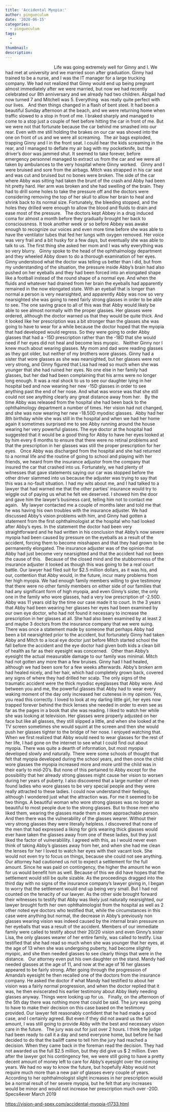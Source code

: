 ```yaml
---
title: 'Accidental Myopia:'
author: pingueculum
date: '2020-06-15'
categories:
  - pingueculum
tags:
  - 
  - 
thumbnail: 
description: 
---
```


                                      
Life was going extremely well for Ginny and I. We had met at university and we married soon after graduation. Ginny had trained to be a nurse, and I was the IT manager for a large trucking company. We had not realized that Ginny would end up being pregnant almost immediately after we were married, but now we had recently celebrated our 8th anniversary and we already had two children. Abigail had now turned 7 and Mitchell was 5. Everything  was really quite perfect with our lives.
 
And then things changed in a flash of bent steel. It had been a beautiful Sunday afternoon at the beach, and we were returning home when traffic slowed to a stop in front of me. I braked sharply and managed to come to a stop just a couple of feet before hitting the car in front of me. But we were not that fortunate because the car behind me smashed into our rear. Even with me still holding the brakes on our car was shoved into the one on front of us and we were all screaming.  The air bags exploded, trapping Ginny and I in the front seat. I could hear the kids screaming in the rear, and I managed to deflate my air bag with my pocketknife, but the driver’s door was jammed shut. It seemed to take forever, before emergency personnel managed to extract us from the car and we were all taken by ambulances to the very hospital where Ginny worked.
 
Ginny and I were bruised and sore from the airbags. Mitch was strapped in his car seat and was cut and bruised but no bones were broken. The side of the car where Abby was sitting had taken the brunt of the crash and Abby had been hit pretty hard. Her arm was broken and she had swelling of the brain. They had to drill some holes to take the pressure off and the doctors were considering removing the top of her skull to allow her brain to heal and shrink back to its normal size. Fortunately, the bleeding stopped, and the holes they drilled were enough to allow the blood and fluids to drain and ease most of the pressure.
 
The doctors kept Abbey in a drug induced coma for almost a month before they gradually brought her back to consciousness. It took another week or so before Abbey was awake enough to recognize our voices and even more time before she was able to have the ventilator tubes that fed her lungs with oxygen removed. Her voice was very frail and a bit husky for a few days, but eventually she was able to talk to us. The first thing she asked her mom and I was why everything was so very blurry.
 
Ginny spoke to the head of the ophthalmology department and they wheeled Abby down to do a thorough examination of her eyes. Ginny understood what the doctor was telling us better than I did, but from my understanding of the situation, the pressure inside Abby’s brain had also pushed on her eyeballs and they had been forced into an elongated shape like a football instead of the round shape of a normal eye. And when the fluids and whatever had drained from her brain the eyeballs had apparently remained in the now elongated state. With an eyeball that is longer than normal a person is very nearsighted, and apparently Abby was now so very nearsighted she was going to need fairly strong glasses in order to be able to see. The one saving grace to all of this was that Abby would likely be able to see almost normally with the proper glasses. Her glasses were ordered, although the doctor warned us that they would be quite thick. And it looked like her prescription was a bit stronger than the glasses she was going to have to wear for a while because the doctor hoped that the myopia that had developed would regress. So they were going to order Abby glasses that had a -15D prescription rather than the -18D that she would need if her eyes did not heal and become less myopic.
 
Neither Ginny nor I knew much about wearing glasses. My mom and dad wore reading glasses as they got older, but neither of my brothers wore glasses. Ginny had a sister that wore glasses as she was nearsighted, but her glasses were not very strong, and Ginny figured that Lisa had read so much when she was younger that she had ruined her eyes. No one else in her family had glasses, but her dad had been complaining that his arms were no longer long enough. It was a real shock to us to see our daughter lying in her hospital bed and now wearing her new -15D glasses in order to see anything past the end of her nose. And what was worse was that she still could not see anything clearly any great distance away from her.
 
By the time Abby was released from the hospital she had been back to the ophthalmology department a number of times. Her vision had not changed, and she was now wearing her new -18.50D myodisc glasses.  Abby had her 8th birthday while she was still in the hospital and when we had her home again it sometimes surprised me to see Abby running around the house wearing her very powerful glasses. The eye doctor at the hospital had suggested that it would be a good thing for Abby to have her eyes looked at by him every 6 months to ensure that there were no retinal problems and that the prescription in her glasses was still the proper prescription for her eyes.
 
Once Abby was discharged from the hospital and she had returned to a normal life and the routine of going to school and playing with her friends, we heard from the insurance adjustor from the company that insured the car that crashed into us. Fortunately, we had plenty of witnesses that gave statements saying our car was stopped before the other driver slammed into us because the adjuster was trying to say that this was a no-fault situation. I had my wits about me, and I had talked to a lawyer that had warned me that the other parties’ insurance would try to wiggle out of paying us what he felt we deserved. I showed him the door and gave him the lawyer’s business card, telling him not to contact me again.
 
My lawyer contacted me a couple of months later and told me that he was having his own troubles with the insurance adjuster. We had discussed Abby’s vision problems with him, and Ginny had gotten a statement from the first ophthalmologist at the hospital who had looked after Abby’s eyes. In the statement the doctor had been very straightforward and he had written in his conclusion that Abby’s now severe myopia had been caused by pressure on the eyeballs as a result of the accident, forcing them to become misshapen and that they had grown to be permanently elongated. The insurance adjuster was of the opinion that Abby had just become very nearsighted and that the accident had not been the cause of this.
 
Because of the closed mind and the stubbornness of the insurance adjuster it looked as though this was going to be a real court battle. Our lawyer had filed suit for $2.5 million dollars, as it was his, and our, contention that Abby would, in the future, incur many problems from her high myopia. We had enough family members willing to give testimony that there were no other family members on either side of our families that had any significant form of high myopia, and even Ginny’s sister, the only one in the family who wore glasses, had a very low prescription of -2.50D.
 
Abby was 11 years old by the time our case made it to court. In the 3 years that Abby had been wearing her glasses her eyes had been examined by our own eye doctor, who had not found it necessary to increase the prescription in her glasses at all. She had also been examined by at least 2 and maybe 3 doctors from the insurance company that we were suing. There was once a statement made by someone that perhaps Abby had been a bit nearsighted prior to the accident, but fortunately Ginny had taken Abby and Mitch to a local eye doctor just before Mitch started school the fall before the accident and the eye doctor had given both kids a clean bill of health as far as their eyesight was concerned.
 
Other than Abby’s eyesight the actual measurable damage to our family was minimal. Mitch had not gotten any more than a few bruises. Ginny had I had healed, although we had been sore for a few weeks afterwards. Abby’s broken arm had healed nicely, and her hair, which had completely grown back, covered any signs of where they had drilled her scalp. The only signs of the traumatic accident were the thick myodisc eyeglasses that Abby wore. And between you and me, the powerful glasses that Abby had to wear every waking moment of the day only increased her cuteness in my opinion. Yes, you read this correctly. I loved to look at my darling little girl, her eyes now trapped forever behind the thick lenses she needed in order to even see as far as the pages in a book that she was reading. I liked to watch her while she was looking at television. Her glasses were properly adjusted on her face but like all glasses, they still slipped a little, and when she looked at the TV screen sometimes she would squint at the screen and then she would push her glasses tighter to the bridge of her nose. I enjoyed watching that.
 
When we first realized that Abby would need to wear glasses for the rest of her life, I had gone on the internet to see what I could find out about myopia. There was quite a dearth of information, but most myopia developed slowly and naturally. There were some schools of thought that felt that myopia developed during the school years, and then once the child wore glasses the myopia increased more and more until the child was in their early to mid-20’s. But none of this pertained to Abby except for the possibility that her already strong glasses might cause her vision to worsen during her years of puberty. I also discovered that a large number of men found ladies who wore glasses to be very special people and they were really attracted to these ladies. I could now understand their feelings, although I wondered just what the attraction was. For me it seemed to be two things. A beautiful woman who wore strong glasses was no longer as beautiful to most people due to the strong glasses. But to those men who liked them, wearing the glasses made them a more approachable person. And then there was the vulnerability of the glasses wearer. Without their very strong glasses they were literally helpless. I discovered that none of the men that had expressed a liking for girls wearing thick glasses would ever have taken the glasses away from one of these ladies, but they just liked the factor of vulnerablility. I agreed with this, as I would never even think of taking Abby’s glasses away from her, and when she had me clean the lenses for her I loved to watch her eyes with their vacant look. She would not even try to focus on things, because she could not see anything.
 
Our attorney had cautioned us not to expect a settlement for the full amount. Since he was paid on contingency, the higher the amount he won for us would benefit him as well. Because of this we did have hopes that the settlement would still be quite sizable. As the proceedings dragged into the third day with no signs of the insurance company’s lawyer giving in, I began to worry that the settlement would end up being very small. But I had not counted on the tenacity of our lawyer. As the other side brought forward their witnesses to testify that Abby was likely just naturally nearsighted, our lawyer brought forth her own ophthalmologist from the hospital as well as 2 other noted eye doctors who testified that, while the circumstances in this case were anything but normal, the decrease in Abby’s previously non glasses wearing vision was indeed caused by the internal brain pressure on her eyeballs that was a result of the accident. Members of our immediate family were called to testify about their 20/20 vision and even Ginny’s sister Lisa, the only glasses wearer of her entire family, was called to testify. Lisa testified that she had read so much when she was younger that her eyes, at the age of 13 when she was undergoing puberty, had become slightly myopic, and she then needed glasses to see clearly things that were in the distance. 
 
Our attorney even put his own daughter on the stand. Mandy had needed glasses at the age of 11, and now at the age of 16 her glasses appeared to be fairly strong. After going through the progression of Amanda’s eyesight he then recalled one of the doctors from the insurance company. He asked the doctor if what Mandy had testified to about her vision was a fairly normal progression, and when the doctor replied that it was, he then eviscerated his earlier testimony about Abby likely needing glasses anyway. Things were looking up for us.
 
Finally, on the afternoon of the 5th day there was nothing more that could be said. The jury was going to have to make their decision on this case based on the testimony provided. Our lawyer felt reasonably confident that he had made a good case, and I certainly agreed. But even if they did not award us the full amount, I was still going to provide Abby with the best and necessary vision care in the future.
 
The jury was out for just over 2 hours. I think the judge had been ready to call it a day and send everyone home, but before he had decided to do that the bailiff came to tell him the jury had reached a decision. When they came back in the foreman read the decision. They had not awarded us the full $2.5 million, but they did give us $ 2 million. Even after the lawyer got his contingency fee, we were still going to have a pretty decent amount of money left to care for Abby’s eyesight over the coming years. We had no way to know the future, but hopefully Abby would not require much more than a new pair of glasses every couple of years. According to her ophthalmologist slight increases in her prescription would be a normal result of her severe myopia, but he felt that any increases would be minor and would not increase her prescription much over -20D.
 
Specs4ever
March 2019
 

https://vision-and-spex.com/accidental-myopia-t1733.html
